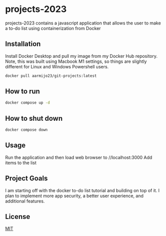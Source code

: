 # projects-2023

projects-2023 contains a javascript application that allows the user to make a to-do list using containerization from Docker

## Installation

Install Docker Desktop and pull my image from my Docker Hub repository. Note, this was built using Macbook M1 settings, 
so things are slightly different for Linux and Windows Powershell users.

```bash
docker pull aarmijo23/git-projects:latest
```

## How to run

```bash
docker compose up -d
```

## How to shut down

```bash
docker compose down
```

## Usage

Run the application and then load web browser to //localhost:3000
Add items to the list

## Project Goals

I am starting off with the docker to-do list tutorial and building on top of it.
I plan to implement more app security, a better user experience, and additional features.


## License
[MIT](https://choosealicense.com/licenses/mit/)
